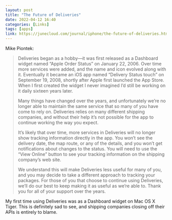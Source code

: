```yaml
---
layout: post
title: "The Future of Deliveries"
date: 2022-04-12 16:40
categories: [Links]
tags: [apps]
link: https://junecloud.com/journal/iphone/the-future-of-deliveries.html
---
```


Mike Piontek:

>Deliveries began as a hobby—it was first released as a Dashboard widget named “Apple Order Status” on January 22, 2006. Over time more services were added, and the name and icon evolved along with it. Eventually it became an iOS app named “Delivery Status touch” on September 19, 2008, shortly after Apple first launched the App Store. When I first created the widget I never imagined I’d still be working on it daily sixteen years later.
>
>Many things have changed over the years, and unfortunately we’re no longer able to maintain the same service that so many of you have come to rely on. Deliveries relies on many different shipping companies, and without their help it’s not possible for the app to continue working the way you expect.
>
>It’s likely that over time, more services in Deliveries will no longer show tracking information directly in the app. You won’t see the delivery date, the map route, or any of the details, and you won’t get notifications about changes to the status. You will need to use the “View Online” button to see your tracking information on the shipping company’s web site.
>
>We understand this will make Deliveries less useful for many of you, and you may decide to take a different approach to tracking your packages. For those of you that choose to continue using Deliveries, we’ll do our best to keep making it as useful as we’re able to. Thank you for all of your support over the years.

My first time using Deliveries was as a Dashboard widget on Mac OS X Tiger. This is definitely sad to see, and shipping companies closing off their APIs is entirely to blame.
